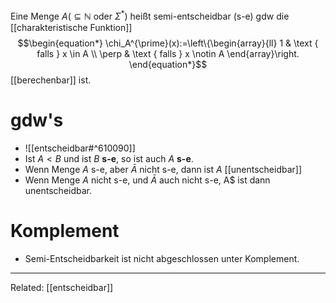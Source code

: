 Eine Menge $A\left(\subseteq \mathbb{N}\right.$ oder $\left.\Sigma^*\right)$ heißt semi-entscheidbar (s-e) gdw die [[charakteristische Funktion]]
$$\begin{equation*}
\chi_A^{\prime}(x):=\left\{\begin{array}{ll}
1 & \text { falls } x \in A \\
\perp & \text { falls } x \notin A
\end{array}\right.
\end{equation*}$$
[[berechenbar]] ist.



# gdw's
- ![[entscheidbar#^610090]]
- Ist $A<B$ und ist $B$ **s-e**, so ist auch $A$ **s-e**.
- Wenn Menge $A$ s-e, aber $\bar{A}$ nicht s-e, dann ist $A$ [[unentscheidbar]]
- Wenn Menge $A$ nicht s-e, und $\bar{A}$ auch nicht s-e, A$ ist dann unentscheidbar.
 
# Komplement
- Semi-Entscheidbarkeit ist nicht abgeschlossen unter Komplement.









______
Related: [[entscheidbar]]